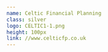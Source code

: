```yaml
---
name: Celtic Financial Planning
class: silver
logo: CELTIC1-1.png
height: 100px
link: //www.celticfp.co.uk
---
```

